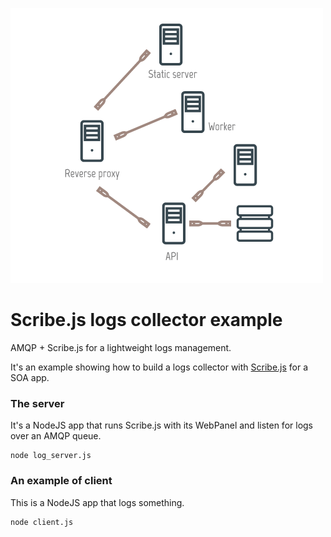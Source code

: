 ![schema](docs/schema-intro.png)

# Scribe.js logs collector example
AMQP + Scribe.js for a lightweight logs management.

It's an example showing how to build a logs collector with [Scribe.js](https://github.com/bluejamesbond/Scribe.js) for a SOA app.

### The server
It's a NodeJS app that runs Scribe.js with its WebPanel and listen for logs over an AMQP queue.

```
node log_server.js
```

### An example of client
This is a NodeJS app that logs something.

```
node client.js
```
